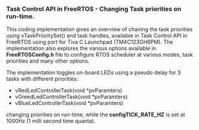 ### Task Control API in FreeRTOS - Changing Task priorities on run-time.</br>
This coding implementation gives an overview of chaning the task priorities using vTaskPrioritySet() and task handles, available in Task Control API in FreeRTOS using port for Tiva C Launchpad (TM4C123GH6PM). The implementation also explores the various options available in **FreeRTOSConfig.h** file to configure RTOS scheduler at various modes, task priorities and many other options.</br>

The implementation toggles on-board LEDs using a pseudo delay for 3 tasks with different priorities: 
- vRedLedControllerTask(void *pvParamters)
- vGreedLedControllerTask(void *pvParamters)
- vBlueLedControllerTask(void *pvParamters)</br>

changing priorities on run-time, while the **configTICK_RATE_HZ** is set at 1000Hz (1 milli second time quanta).
